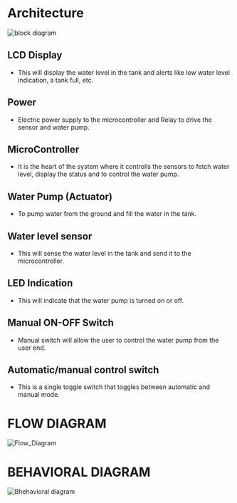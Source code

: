 # Architecture 


![block diagram](https://github.com/vinayvanka/M2_EmbSys/blob/main/Project/2_Architectures/Water_level_block_diagram.png)


## LCD Display

* This will display the water level in the tank and alerts like low water level indication, a tank full, etc.

## Power

* Electric power supply to the microcontroller and Relay to drive the sensor and water pump.

## MicroController

* It is the heart of the system where it controlls the sensors to fetch water level, display the status and to control the water pump.

## Water Pump (Actuator)

* To pump water from the ground and fill the water in the tank.

## Water level sensor

* This will sense the water level in the tank and send it to the microcontroller.

## LED Indication

* This will indicate that the water pump is turned on or off.


## Manual ON-OFF Switch

* Manual switch will allow the user to control the water pump from the user end.

## Automatic/manual control switch

* This is a single toggle switch that toggles between automatic and manual mode.

# FLOW DIAGRAM
![Flow_Diagram](https://github.com/vinayvanka/M2_EmbSys/blob/main/Project/2_Architectures/water_flow.png)

# BEHAVIORAL DIAGRAM
![Bhehavioral diagram](https://github.com/vinayvanka/M2_EmbSys/blob/main/Project/2_Architectures/behavioral.png)



